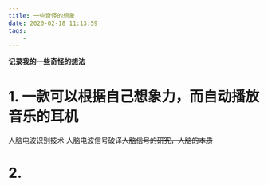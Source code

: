 ```yaml
---
title: 一些奇怪的想象
date: 2020-02-18 11:13:59
tags:
    - 
---
```


**记录我的一些奇怪的想法**
<!--more-->

# 1. 一款可以根据自己想象力，而自动播放音乐的耳机
人脑电波识别技术
人脑电波信号破译~~人脑信号的研究，人脑的本质~~

# 2. 